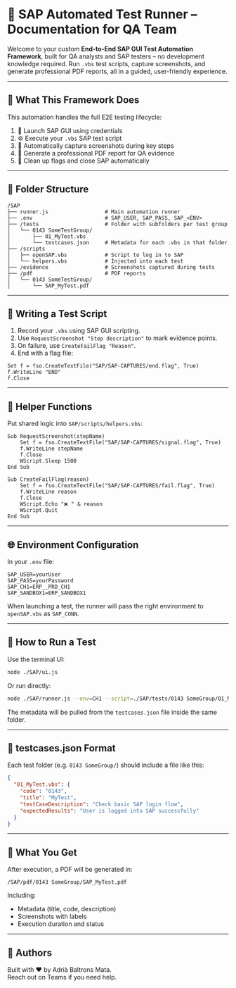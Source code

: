 # 🧪 SAP Automated Test Runner – Documentation for QA Team

Welcome to your custom **End-to-End SAP GUI Test Automation Framework**, built for QA analysts and SAP testers – no development knowledge required. Run `.vbs` test scripts, capture screenshots, and generate professional PDF reports, all in a guided, user-friendly experience.

---

## 🧰 What This Framework Does

This automation handles the full E2E testing lifecycle:

1. 🔐 Launch SAP GUI using credentials
2. ⚙️ Execute your `.vbs` SAP test script
3. 📸 Automatically capture screenshots during key steps
4. 📄 Generate a professional PDF report for QA evidence
5. 🧹 Clean up flags and close SAP automatically

---

## 📁 Folder Structure

```
/SAP
├── runner.js                  # Main automation runner
├── .env                       # SAP_USER, SAP_PASS, SAP_<ENV>
├── /tests                     # Folder with subfolders per test group
│   └── 0143 SomeTestGroup/
│       ├── 01_MyTest.vbs
│       └── testcases.json     # Metadata for each .vbs in that folder
├── /scripts
│   ├── openSAP.vbs            # Script to log in to SAP
│   └── helpers.vbs            # Injected into each test
├── /evidence                  # Screenshots captured during tests
├── /pdf                       # PDF reports
│   └── 0143 SomeTestGroup/
│       └── SAP_MyTest.pdf
```

---

## 🧪 Writing a Test Script

1. Record your `.vbs` using SAP GUI scripting.
2. Use `RequestScreenshot "Step description"` to mark evidence points.
3. On failure, use `CreateFailFlag "Reason"`.
4. End with a flag file:

```vbscript
Set f = fso.CreateTextFile("SAP/SAP-CAPTURES/end.flag", True)
f.WriteLine "END"
f.Close
```

---

## 🧰 Helper Functions

Put shared logic into `SAP/scripts/helpers.vbs`:

```vbscript
Sub RequestScreenshot(stepName)
    Set f = fso.CreateTextFile("SAP/SAP-CAPTURES/signal.flag", True)
    f.WriteLine stepName
    f.Close
    WScript.Sleep 1500
End Sub

Sub CreateFailFlag(reason)
    Set f = fso.CreateTextFile("SAP/SAP-CAPTURES/fail.flag", True)
    f.WriteLine reason
    f.Close
    WScript.Echo "❌ " & reason
    WScript.Quit
End Sub
```

---

## 🌐 Environment Configuration

In your `.env` file:

```
SAP_USER=yourUser
SAP_PASS=yourPassword
SAP_CH1=ERP__PRD_CH1
SAP_SANDBOX1=ERP_SANDBOX1
```

When launching a test, the runner will pass the right environment to `openSAP.vbs` as `SAP_CONN`.

---

## 🚀 How to Run a Test

Use the terminal UI:

```bash
node ./SAP/ui.js
```

Or run directly:

```bash
node ./SAP/runner.js --env=CH1 --script=./SAP/tests/0143 SomeGroup/01_MyTest.vbs
```

The metadata will be pulled from the `testcases.json` file inside the same folder.

---

## 🧾 testcases.json Format

Each test folder (e.g. `0143 SomeGroup/`) should include a file like this:

```json
{
  "01_MyTest.vbs": {
    "code": "0143",
    "title": "MyTest",
    "testCaseDescription": "Check basic SAP login flow",
    "expectedResults": "User is logged into SAP successfully"
  }
}
```

---

## 📄 What You Get

After execution, a PDF will be generated in:

```
/SAP/pdf/0143 SomeGroup/SAP_MyTest.pdf
```

Including:
- Metadata (title, code, description)
- Screenshots with labels
- Execution duration and status

---

## 🧠 Authors

Built with ❤️ by Adrià Baltrons Mata.  
Reach out on Teams if you need help.